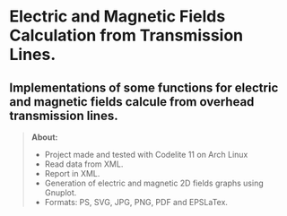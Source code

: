 Electric and Magnetic Fields Calculation from Transmission Lines.
=============================

Implementations of some functions for electric and magnetic fields calcule from overhead transmission lines.
---------

> **About:**
> 
>- Project made and tested with Codelite 11 on Arch Linux
>- Read data from XML.
>- Report in XML.
>- Generation of electric and magnetic 2D fields graphs using Gnuplot. 
>- Formats: PS, SVG, JPG, PNG, PDF and EPSLaTex.
